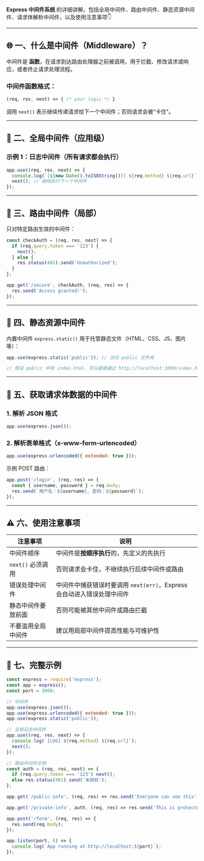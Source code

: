 **Express 中间件系统** 的详细讲解，包括全局中间件、路由中间件、静态资源中间件、请求体解析中间件，以及使用注意事项👇

---

## 🌐 一、什么是中间件（Middleware）？

中间件是 **函数**，在请求到达路由处理器之前被调用，用于拦截、修改请求或响应，或者终止请求处理流程。

### 中间件函数格式：
```js
(req, res, next) => { /* your logic */ }
```

调用 `next()` 表示继续传递请求给下一个中间件；否则请求会被“卡住”。

---

## 📌 二、全局中间件（应用级）

### 示例 1：日志中间件（所有请求都会执行）
```js
app.use((req, res, next) => {
  console.log(`[${new Date().toISOString()}] ${req.method} ${req.url}`);
  next(); // 继续执行下一个中间件
});
```

---

## 🚏 三、路由中间件（局部）

只对特定路由生效的中间件：

```js
const checkAuth = (req, res, next) => {
  if (req.query.token === '123') {
    next();
  } else {
    res.status(401).send('Unauthorized');
  }
};

app.get('/secure', checkAuth, (req, res) => {
  res.send('Access granted!');
});
```

---

## 📁 四、静态资源中间件

内置中间件 `express.static()` 用于托管静态文件（HTML、CSS、JS、图片等）：

```js
app.use(express.static('public')); // 访问 public 文件夹

// 假设 public 中有 index.html，可以直接通过 http://localhost:3000/index.html 访问
```

---

## 🧾 五、获取请求体数据的中间件

### 1. 解析 JSON 格式
```js
app.use(express.json());
```

### 2. 解析表单格式（x-www-form-urlencoded）
```js
app.use(express.urlencoded({ extended: true }));
```

示例 POST 路由：
```js
app.post('/login', (req, res) => {
  const { username, password } = req.body;
  res.send(`用户名：${username}, 密码：${password}`);
});
```

---

## ⚠️ 六、使用注意事项

| 注意事项 | 说明 |
|----------|------|
| 中间件顺序 | 中间件是**按顺序执行**的，先定义的先执行 |
| `next()` 必须调用 | 否则请求会卡住，不继续执行后续中间件或路由 |
| 错误处理中间件 | 中间件中捕获错误时要调用 `next(err)`，Express 会自动进入错误处理中间件 |
| 静态中间件要放前面 | 否则可能被其他中间件或路由拦截 |
| 不要滥用全局中间件 | 建议用局部中间件提高性能与可维护性 |

---

## 🎁 七、完整示例

```js
const express = require('express');
const app = express();
const port = 3000;

// 中间件
app.use(express.json());
app.use(express.urlencoded({ extended: true }));
app.use(express.static('public'));

// 全局日志中间件
app.use((req, res, next) => {
  console.log(`[LOG] ${req.method} ${req.url}`);
  next();
});

// 路由中间件示例
const auth = (req, res, next) => {
  if (req.query.token === '123') next();
  else res.status(401).send('未授权');
};

app.get('/public-info', (req, res) => res.send('Everyone can see this'));

app.get('/private-info', auth, (req, res) => res.send('This is protected'));

app.post('/form', (req, res) => {
  res.send(req.body);
});

app.listen(port, () => {
  console.log(`App running at http://localhost:${port}`);
});
```
